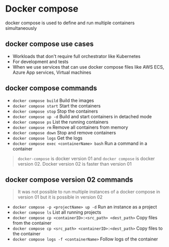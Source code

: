 # Docker compose

docker compose is used to define and run multiple containers simultaneously

## docker compose use cases
- Workloads that don't require full orchestrator like Kubernetes
- For development and tests
- When we use services that can use docker compose files like AWS ECS, Azure App services, Virtual machines

## docker compose commands
- ```docker compose build``` Build the images
- ```docker compose start``` Start the containers
- ```docker compose stop``` Stop the containers
- ```docker compose up -d``` Build and start containers in detached mode
- ```docker compose ps``` List the running containers
- ```docker compose rm``` Remove all containers from memory
- ```docker compose down``` Stop and remove containers
- ```docker compose logs``` Get the logs
- ```docker compose exec <containerName> bash``` Run a command in a container

> ```docker-compose``` is docker version 01 and ```docker compose``` is docker version 02. Docker version 02 is faster than version 01

## docker compose version 02 commands
> It was not possible to run multiple instances of a docker compose in version 01 but it is possible in version 02

- ```docker compose -p <projectName> up -d``` Run an instance as a project
- ```docker compose ls``` List all running projects
- ```docker compose cp <containerID>:<src_path> <dest_path>``` Copy files from the container
- ```docker compose cp <src_path> <containerID>:<dest_path>``` Copy files to the container
- ```docker compose logs -f <containerName>``` Follow logs of the container
